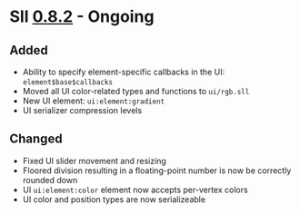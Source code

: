 # Sll [0.8.2] - Ongoing

## Added

- Ability to specify element-specific callbacks in the UI: `element$base$callbacks`
- Moved all UI color-related types and functions to `ui/rgb.sll`
- New UI element: `ui:element:gradient`
- UI serializer compression levels

## Changed

- Fixed UI slider movement and resizing
- Floored division resulting in a floating-point number is now be correctly rounded down
- UI `ui:element:color` element now accepts per-vertex colors
- UI color and position types are now serializeable

[0.8.2]: https://github.com/sl-lang/sll/compare/sll-v0.8.1...main

